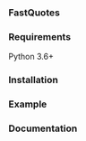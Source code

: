 ### FastQuotes



### Requirements

Python 3.6+

### Installation



### Example



### Documentation

